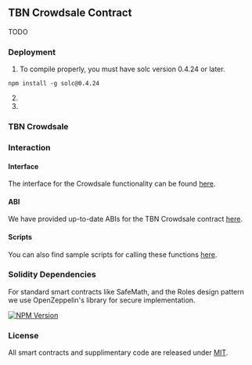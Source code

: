 ## TBN Crowdsale Contract
TODO

### Deployment
1. To compile properly, you must have solc version 0.4.24 or later.
```
npm install -g solc@0.4.24
```

2. 

3. 

### TBN Crowdsale


### Interaction

#### Interface
The interface for the Crowdsale functionality can be found [here](https://github.com/tubiex/smart-contracts/blob/master/contracts/ERC20/IERC20.sol).

#### ABI
We have provided up-to-date ABIs for the TBN Crowdsale contract [here](https://github.com/tubiex/smart-contracts/blob/master/ABI/Crowdsale/ICrowdsale.json).

#### Scripts
You can also find sample scripts for calling these functions [here](https://github.com/tubiex/smart-contracts/tree/master/scripts/README.md).

### Solidity Dependencies

For standard smart contracts like SafeMath, and the Roles design pattern we use OpenZeppelin's library for secure implementation.

[![NPM Version][npm-image]][npm-url]

### License

All smart contracts and supplimentary code are released under [MIT](https://github.com/tubiex/smart-contracts/LICENSE).

[npm-image]: https://img.shields.io/npm/v/openzeppelin-solidity.svg
[npm-url]: https://www.npmjs.com/package/openzeppelin-solidity
